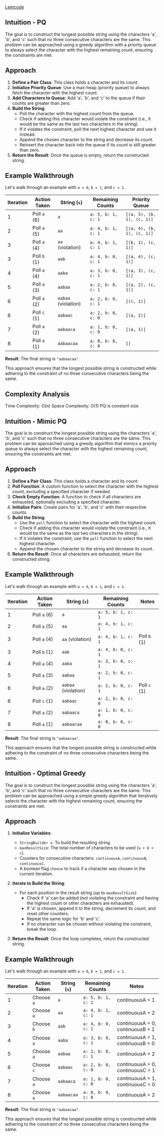 [Leetcode](https://leetcode.com/problems/longest-happy-string/solutions/5920017/very-simple-solutions-pq-mimic-pq-three-pointers-optimal-100-beat)

## Intuition - PQ

The goal is to construct the longest possible string using the characters 'a', 'b', and 'c' such that no three consecutive characters are the same. This problem can be approached using a greedy algorithm with a priority queue to always select the character with the highest remaining count, ensuring the constraints are met.

## Approach

1. **Define a Pair Class**: This class holds a character and its count.
2. **Initialize Priority Queue**: Use a max-heap (priority queue) to always fetch the character with the highest count.
3. **Add Characters to Queue**: Add 'a', 'b', and 'c' to the queue if their counts are greater than zero.
4. **Build the String**:
    - Poll the character with the highest count from the queue.
    - Check if adding this character would violate the constraint (i.e., it would be the same as the last two characters in the string).
    - If it violates the constraint, poll the next highest character and use it instead.
    - Append the chosen character to the string and decrease its count.
    - Reinsert the character back into the queue if its count is still greater than zero.
5. **Return the Result**: Once the queue is empty, return the constructed string.


## Example Walkthrough

Let's walk through an example with `a = 6`, `b = 1`, and `c = 1`.

| Iteration | Action Taken | String (`s`) | Remaining Counts | Priority Queue |
|-----------|---------------|--------------|------------------|----------------|
| 1         | Poll `a` (6)  | `a`          | `a: 5, b: 1, c: 1` | `[(a, 5), (b, 1), (c, 1)]` |
| 2         | Poll `a` (5)  | `aa`         | `a: 4, b: 1, c: 1` | `[(a, 4), (b, 1), (c, 1)]` |
| 3         | Poll `a` (4)  | `aa` (violation) | `a: 4, b: 1, c: 1` | `[(b, 1), (c, 1)]` |
| 3         | Poll `b` (1)  | `aab`        | `a: 4, b: 0, c: 1` | `[(a, 4), (c, 1)]` |
| 4         | Poll `a` (4)  | `aaba`       | `a: 3, b: 0, c: 1` | `[(a, 3), (c, 1)]` |
| 5         | Poll `a` (3)  | `aabaa`      | `a: 2, b: 0, c: 1` | `[(a, 2), (c, 1)]` |
| 6         | Poll `a` (2)  | `aabaa` (violation) | `a: 2, b: 0, c: 1` | `[(c, 1)]` |
| 6         | Poll `c` (1)  | `aabaac`     | `a: 2, b: 0, c: 0` | `[(a, 2)]` |
| 7         | Poll `a` (2)  | `aabaaca`    | `a: 1, b: 0, c: 0` | `[(a, 1)]` |
| 8         | Poll `a` (1)  | `aabaacaa`   | `a: 0, b: 0, c: 0` | `[]` |

**Result**: The final string is `"aabaacaa"`.


This approach ensures that the longest possible string is constructed while adhering to the constraint of no three consecutive characters being the same.

## Complexity Analysis
Time Complexity: O(n)
Space Complexity: O(1) PQ is constant size


## Intuition - Mimic PQ

The goal is to construct the longest possible string using the characters 'a', 'b', and 'c' such that no three consecutive characters are the same. This problem can be approached using a greedy algorithm that mimics a priority queue to always select the character with the highest remaining count, ensuring the constraints are met.

## Approach

1. **Define a Pair Class**: This class holds a character and its count.
2. **Poll Function**: A custom function to select the character with the highest count, excluding a specified character if needed.
3. **Check Empty Function**: A function to check if all characters are exhausted, optionally excluding a specified character.
4. **Initialize Pairs**: Create pairs for 'a', 'b', and 'c' with their respective counts.
5. **Build the String**:
   - Use the `poll` function to select the character with the highest count.
   - Check if adding this character would violate the constraint (i.e., it would be the same as the last two characters in the string).
   - If it violates the constraint, use the `poll` function to select the next highest character.
   - Append the chosen character to the string and decrease its count.
6. **Return the Result**: Once all characters are exhausted, return the constructed string.

## Example Walkthrough

Let's walk through an example with `a = 6`, `b = 1`, and `c = 1`.

| Iteration | Action Taken | String (`s`) | Remaining Counts | Notes |
|-----------|---------------|--------------|------------------|-------|
| 1         | Poll `a` (6)  | `a`          | `a: 5, b: 1, c: 1` |      |
| 2         | Poll `a` (5)  | `aa`         | `a: 4, b: 1, c: 1` |      |
| 3         | Poll `a` (4)  | `aa` (violation) | `a: 4, b: 1, c: 1` | Poll `b` (1) |
| 3         | Poll `b` (1)  | `aab`        | `a: 4, b: 0, c: 1` |      |
| 4         | Poll `a` (4)  | `aaba`       | `a: 3, b: 0, c: 1` |      |
| 5         | Poll `a` (3)  | `aabaa`      | `a: 2, b: 0, c: 1` |      |
| 6         | Poll `a` (2)  | `aabaa` (violation) | `a: 2, b: 0, c: 1` | Poll `c` (1) |
| 6         | Poll `c` (1)  | `aabaac`     | `a: 2, b: 0, c: 0` |      |
| 7         | Poll `a` (2)  | `aabaaca`    | `a: 1, b: 0, c: 0` |      |
| 8         | Poll `a` (1)  | `aabaacaa`   | `a: 0, b: 0, c: 0` |      |

**Result**: The final string is `"aabaacaa"`.

This approach ensures that the longest possible string is constructed while adhering to the constraint of no three consecutive characters being the same.



## Intuition - Optimal Greedy

The goal is to construct the longest possible string using the characters 'a', 'b', and 'c' such that no three consecutive characters are the same. This problem can be approached using a simple greedy algorithm that iteratively selects the character with the highest remaining count, ensuring the constraints are met.

## Approach

1. **Initialize Variables**:
   - `StringBuilder s`: To build the resulting string.
   - `maxResultSize`: The total number of characters to be used (`a + b + c`).
   - Counters for consecutive characters: `continuousA`, `continuousB`, `continuousC`.
   - A boolean flag `choose` to track if a character was chosen in the current iteration.

2. **Iterate to Build the String**:
   - For each position in the result string (up to `maxResultSize`):
      - Check if 'a' can be added (not violating the constraint and having the highest count or other characters are exhausted).
      - If 'a' is chosen, append it to the string, decrement its count, and reset other counters.
      - Repeat the same logic for 'b' and 'c'.
      - If no character can be chosen without violating the constraint, break the loop.

3. **Return the Result**: Once the loop completes, return the constructed string.

## Example Walkthrough

Let's walk through an example with `a = 6`, `b = 1`, and `c = 1`.

| Iteration | Action Taken | String (`s`) | Remaining Counts | Notes |
|-----------|---------------|--------------|------------------|-------|
| 1         | Choose `a`    | `a`          | `a: 5, b: 1, c: 1` | continuousA = 1 |
| 2         | Choose `a`    | `aa`         | `a: 4, b: 1, c: 1` | continuousA = 2 |
| 3         | Choose `b`    | `aab`        | `a: 4, b: 0, c: 1` | continuousA = 0, continuousB = 1 |
| 4         | Choose `a`    | `aaba`       | `a: 3, b: 0, c: 1` | continuousA = 1, continuousB = 0 |
| 5         | Choose `a`    | `aabaa`      | `a: 2, b: 0, c: 1` | continuousA = 2 |
| 6         | Choose `c`    | `aabaac`     | `a: 2, b: 0, c: 0` | continuousA = 0, continuousC = 1 |
| 7         | Choose `a`    | `aabaaca`    | `a: 1, b: 0, c: 0` | continuousA = 1, continuousC = 0 |
| 8         | Choose `a`    | `aabaacaa`   | `a: 0, b: 0, c: 0` | continuousA = 2 |

**Result**: The final string is `"aabaacaa"`.

This approach ensures that the longest possible string is constructed while adhering to the constraint of no three consecutive characters being the same.
